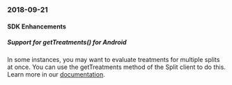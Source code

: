 ### 2018-09-21
#### SDK Enhancements
##### Support for getTreatments() for Android
In some instances, you may want to evaluate treatments for multiple splits at once. You can use the getTreatments method of the Split client to do this. Learn more in our [documentation](https://help.split.io/hc/en-us/articles/360020343291-Android-SDK).
